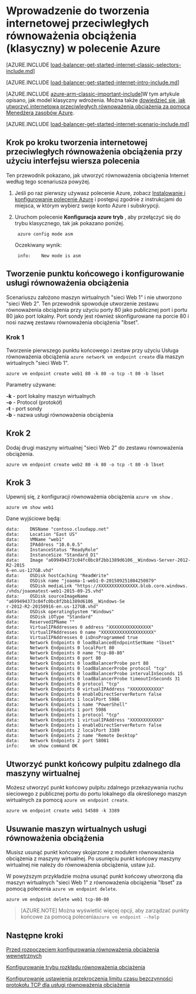 <properties
   pageTitle="Wprowadzenie do tworzenia internetowej przeciwległych równoważenia obciążenia w modelu Klasyczny wdrażania za pomocą interfejsu wiersza polecenia Azure | Microsoft Azure"
   description="Dowiedz się, jak utworzyć internetową przeciwległych równoważenia obciążenia w modelu Klasyczny wdrażania za pomocą interfejsu wiersza polecenia Azure"
   services="load-balancer"
   documentationCenter="na"
   authors="sdwheeler"
   manager="carmonm"
   editor=""
   tags="azure-service-management"
/>
<tags
   ms.service="load-balancer"
   ms.devlang="na"
   ms.topic="get-started-article"
   ms.tgt_pltfrm="na"
   ms.workload="infrastructure-services"
   ms.date="02/09/2016"
   ms.author="sewhee" />

# <a name="get-started-creating-an-internet-facing-load-balancer-classic-in-the-azure-cli"></a>Wprowadzenie do tworzenia internetowej przeciwległych równoważenia obciążenia (klasyczny) w polecenie Azure

[AZURE.INCLUDE [load-balancer-get-started-internet-classic-selectors-include.md](../../includes/load-balancer-get-started-internet-classic-selectors-include.md)]

[AZURE.INCLUDE [load-balancer-get-started-internet-intro-include.md](../../includes/load-balancer-get-started-internet-intro-include.md)]

[AZURE.INCLUDE [azure-arm-classic-important-include](../../includes/azure-arm-classic-important-include.md)]W tym artykule opisano, jak model klasyczny wdrożenia. Można także [dowiedzieć się, jak utworzyć internetową przeciwległych równoważenia obciążenia za pomocą Menedżera zasobów Azure](load-balancer-get-started-internet-arm-ps.md).

[AZURE.INCLUDE [load-balancer-get-started-internet-scenario-include.md](../../includes/load-balancer-get-started-internet-scenario-include.md)]


## <a name="step-by-step-creating-an-internet-facing-load-balancer-using-cli"></a>Krok po kroku tworzenia internetowej przeciwległych równoważenia obciążenia przy użyciu interfejsu wiersza polecenia

Ten przewodnik pokazano, jak utworzyć równoważenia obciążenia Internet według tego scenariusza powyżej.

1. Jeśli po raz pierwszy używasz polecenie Azure, zobacz [Instalowanie i konfigurowanie polecenie Azure](../../articles/xplat-cli-install.md) i postępuj zgodnie z instrukcjami do miejsca, w którym wybierz swoje konto Azure i subskrypcji.

2. Uruchom polecenie **Konfiguracja azure tryb** , aby przełączyć się do trybu klasycznego, tak jak pokazano poniżej.

        azure config mode asm

    Oczekiwany wynik:

        info:    New mode is asm


## <a name="create-endpoint-and-load-balancer-set"></a>Tworzenie punktu końcowego i konfigurowanie usługi równoważenia obciążenia

Scenariuszu założono maszyn wirtualnych "sieci Web 1" i nie utworzono "sieci Web 2".
Ten przewodnik spowoduje utworzenie zestawu równoważenia obciążenia przy użyciu porty 80 jako publicznej port i portu 80 jako port lokalny. Port sondy jest również skonfigurowane na porcie 80 i nosi nazwę zestawu równoważenia obciążenia "lbset".


### <a name="step-1"></a>Krok 1

Tworzenie pierwszego punktu końcowego i zestaw przy użyciu Usługa równoważenia obciążenia `azure network vm endpoint create` dla maszyn wirtualnych "sieci Web 1".

    azure vm endpoint create web1 80 -k 80 -o tcp -t 80 -b lbset

Parametry używane:

**-k** - port lokalny maszyn wirtualnych<br>
**-o** - Protocol (protokół)<BR>
**-t** - port sondy<BR>
**-b** - nazwa usługi równoważenia obciążenia<BR>

## <a name="step-2"></a>Krok 2

Dodaj drugi maszyny wirtualnej "sieci Web 2" do zestawu równoważenia obciążenia.

    azure vm endpoint create web2 80 -k 80 -o tcp -t 80 -b lbset

## <a name="step-3"></a>Krok 3

Upewnij się, z konfiguracji równoważenia obciążenia `azure vm show` .

    azure vm show web1

Dane wyjściowe będą:

    data:    DNSName "contoso.cloudapp.net"
    data:    Location "East US"
    data:    VMName "web1"
    data:    IPAddress "10.0.0.5"
    data:    InstanceStatus "ReadyRole"
    data:    InstanceSize "Standard_D1"
    data:    Image "a699494373c04fc0bc8f2bb1389d6106__Windows-Server-2012-R2-2015
    6-en.us-127GB.vhd"
    data:    OSDisk hostCaching "ReadWrite"
    data:    OSDisk name "joaoma-1-web1-0-201509251804250879"
    data:    OSDisk mediaLink "https://XXXXXXXXXXXXXXX.blob.core.windows.
    /vhds/joaomatest-web1-2015-09-25.vhd"
    data:    OSDisk sourceImageName "a699494373c04fc0bc8f2bb1389d6106__Windows-Se
    r-2012-R2-20150916-en.us-127GB.vhd"
    data:    OSDisk operatingSystem "Windows"
    data:    OSDisk iOType "Standard"
    data:    ReservedIPName ""
    data:    VirtualIPAddresses 0 address "XXXXXXXXXXXXXXXX"
    data:    VirtualIPAddresses 0 name "XXXXXXXXXXXXXXXXXXXX"
    data:    VirtualIPAddresses 0 isDnsProgrammed true
    data:    Network Endpoints 0 loadBalancedEndpointSetName "lbset"
    data:    Network Endpoints 0 localPort 80
    data:    Network Endpoints 0 name "tcp-80-80"
    data:    Network Endpoints 0 port 80
    data:    Network Endpoints 0 loadBalancerProbe port 80
    data:    Network Endpoints 0 loadBalancerProbe protocol "tcp"
    data:    Network Endpoints 0 loadBalancerProbe intervalInSeconds 15
    data:    Network Endpoints 0 loadBalancerProbe timeoutInSeconds 31
    data:    Network Endpoints 0 protocol "tcp"
    data:    Network Endpoints 0 virtualIPAddress "XXXXXXXXXXXX"
    data:    Network Endpoints 0 enableDirectServerReturn false
    data:    Network Endpoints 1 localPort 5986
    data:    Network Endpoints 1 name "PowerShell"
    data:    Network Endpoints 1 port 5986
    data:    Network Endpoints 1 protocol "tcp"
    data:    Network Endpoints 1 virtualIPAddress "XXXXXXXXXXXX"
    data:    Network Endpoints 1 enableDirectServerReturn false
    data:    Network Endpoints 2 localPort 3389
    data:    Network Endpoints 2 name "Remote Desktop"
    data:    Network Endpoints 2 port 58081
    info:    vm show command OK

## <a name="create-a-remote-desktop-endpoint-for-a-virtual-machine"></a>Utworzyć punkt końcowy pulpitu zdalnego dla maszyny wirtualnej

Możesz utworzyć punkt końcowy pulpitu zdalnego przekazywania ruchu sieciowego z publicznej portu do portu lokalnego dla określonego maszyn wirtualnych za pomocą `azure vm endpoint create`.

    azure vm endpoint create web1 54580 -k 3389


## <a name="remove-virtual-machine-from-load-balancer"></a>Usuwanie maszyn wirtualnych usługi równoważenia obciążenia

Musisz usunąć punkt końcowy skojarzone z modułem równoważenia obciążenia z maszyny wirtualnej. Po usunięciu punkt końcowy maszyny wirtualnej nie należy do równoważenia obciążenia, ustaw już.

 W powyższym przykładzie można usunąć punkt końcowy utworzoną dla maszyn wirtualnych "sieci Web 1" z równoważenia obciążenia "lbset" za pomocą polecenia `azure vm endpoint delete`.

    azure vm endpoint delete web1 tcp-80-80


>[AZURE.NOTE] Można wyświetlić więcej opcji, aby zarządzać punkty końcowe za pomocą polecenia`azure vm endpoint --help`


## <a name="next-steps"></a>Następne kroki

[Przed rozpoczęciem konfigurowania równoważenia obciążenia wewnętrznych](load-balancer-get-started-ilb-arm-ps.md)

[Konfigurowanie trybu rozkładu równoważenia obciążenia](load-balancer-distribution-mode.md)

[Konfigurowanie ustawienia przekroczenia limitu czasu bezczynności protokołu TCP dla usługi równoważenia obciążenia](load-balancer-tcp-idle-timeout.md)


